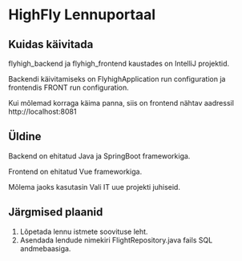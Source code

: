 # HighFly Lennuportaal

## Kuidas käivitada

flyhigh_backend ja flyhigh_frontend kaustades on IntelliJ projektid.

Backendi käivitamiseks on FlyhighApplication run configuration ja frontendis FRONT run configuration.

Kui mõlemad korraga käima panna, siis on frontend nähtav aadressil http://localhost:8081

## Üldine

Backend on ehitatud Java ja SpringBoot frameworkiga. 

Frontend on ehitatud Vue frameworkiga.

Mõlema jaoks kasutasin Vali IT uue projekti juhiseid.

## Järgmised plaanid

1. Lõpetada lennu istmete soovituse leht.
2. Asendada lendude nimekiri FlightRepository.java fails SQL andmebaasiga.

